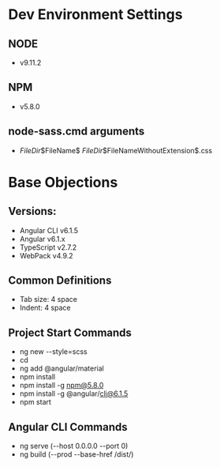 # Dev Environment Settings

## NODE
- v9.11.2

## NPM
- v5.8.0

## node-sass.cmd arguments
- $FileDir$\$FileName$ $FileDir$\$FileNameWithoutExtension$.css

# Base Objections

## Versions:
- Angular CLI v6.1.5
- Angular v6.1.x
- TypeScript v2.7.2
- WebPack v4.9.2

## Common Definitions
- Tab size: 4 space
- Indent: 4 space

## Project Start Commands
- ng new <projectname> --style=scss
- cd <projectname>
- ng add @angular/material
- npm install
- npm install -g npm@5.8.0
- npm install -g @angular/cli@6.1.5
- npm start

## Angular CLI Commands
- ng serve (--host 0.0.0.0 --port 0)
- ng build (--prod --base-href /dist/)